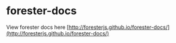 # forester-docs

View forester docs here [http://foresterjs.github.io/forester-docs/](http://foresterjs.github.io/forester-docs/)